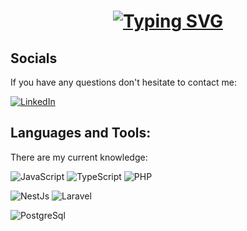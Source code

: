 <h1 align="center">
<a href="https://git.io/typing-svg">
<img src="https://readme-typing-svg.demolab.com?font=Fira+Code&pause=1000&width=435&lines=Hi+%3A3+Welcome+to+my+Github+-+I'm+Duy" alt="Typing SVG" />
</a>
</h1>

## Socials

If you have any questions don't hesitate to contact me:

[![LinkedIn](https://img.shields.io/badge/-LinkedIn-090909?style=for-the-badge&logo=linkedin&logoColor=007BB6)](https://www.linkedin.com/in/duybui-fit/)

## Languages and Tools:

There are my current knowledge:

![JavaScript](https://img.shields.io/badge/javascript-%23323330.svg?style=for-the-badge&logo=javascript&logoColor=%23F7DF1E) ![TypeScript](https://img.shields.io/badge/TypeScript-007ACC?style=for-the-badge&logo=typescript&logoColor=white) ![PHP](https://img.shields.io/badge/php-%23777BB4.svg?style=for-the-badge&logo=php&logoColor=white)

![NestJs](https://img.shields.io/badge/nestjs-E0234E?style=for-the-badge&logo=nestjs&logoColor=white) ![Laravel](https://img.shields.io/badge/laravel-%23FF2D20.svg?style=for-the-badge&logo=laravel&logoColor=white)

![PostgreSql](https://img.shields.io/badge/PostgreSQL-316192?style=for-the-badge&logo=postgresql&logoColor=white)
